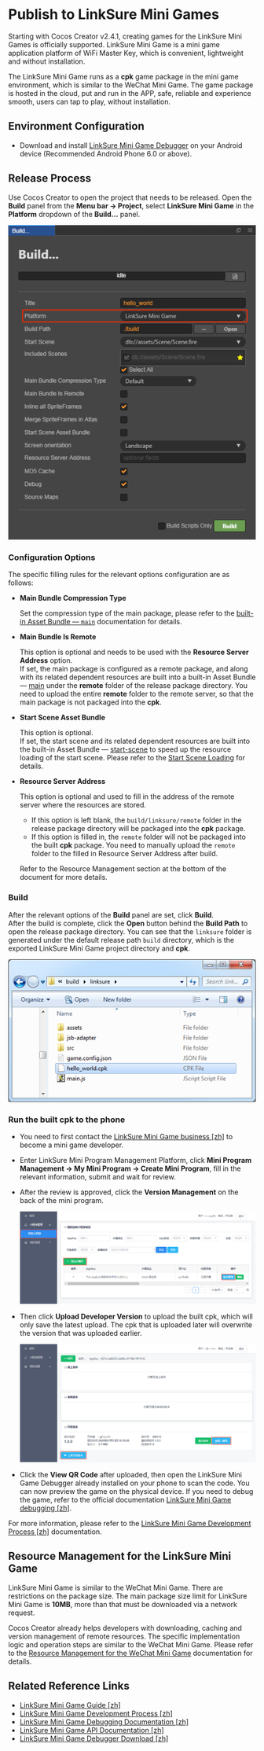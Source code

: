 # Publish to LinkSure Mini Games

Starting with Cocos Creator v2.4.1, creating games for the LinkSure Mini Games is officially supported. LinkSure Mini Game is a mini game application platform of WiFi Master Key, which is convenient, lightweight and without installation.

The LinkSure Mini Game runs as a **cpk** game package in the mini game environment, which is similar to the WeChat Mini Game. The game package is hosted in the cloud, put and run in the APP, safe, reliable and experience smooth, users can tap to play, without installation.

## Environment Configuration

- Download and install [LinkSure Mini Game Debugger](https://www.wjminiapp.com/docs/minigame/guide/download_apk.html) on your Android device (Recommended Android Phone 6.0 or above).

## Release Process

Use Cocos Creator to open the project that needs to be released. Open the **Build** panel from the **Menu bar -> Project**, select **LinkSure Mini Game** in the **Platform** dropdown of the **Build...** panel.

  ![](publish-linksure/build.png)

### Configuration Options

The specific filling rules for the relevant options configuration are as follows:

- **Main Bundle Compression Type**

  Set the compression type of the main package, please refer to the [built-in Asset Bundle — `main`](../asset-manager/bundle.md#the-built-in-asset-bundle) documentation for details.

- **Main Bundle Is Remote**

  This option is optional and needs to be used with the **Resource Server Address** option.<br>
  If set, the main package is configured as a remote package, and along with its related dependent resources are built into a built-in Asset Bundle — [main](../asset-manager/bundle.md#the-built-in-asset-bundle) under the **remote** folder of the release package directory. You need to upload the entire **remote** folder to the remote server, so that the main package is not packaged into the **cpk**.

- **Start Scene Asset Bundle**

  This option is optional.<br>
  If set, the start scene and its related dependent resources are built into the built-in Asset Bundle — [start-scene](../asset-manager/bundle.md#the-built-in-asset-bundle) to speed up the resource loading of the start scene. Please refer to the [Start Scene Loading](publish-wechatgame.md#speed-up-the-loading-of-the-start-scene) for details.

- **Resource Server Address**

  This option is optional and used to fill in the address of the remote server where the resources are stored.

  - If this option is left blank, the `build/linksure/remote` folder in the release package directory will be packaged into the **cpk** package.
  - If this option is filled in, the `remote` folder will not be packaged into the built **cpk** package. You need to manually upload the `remote` folder to the filled in Resource Server Address after build.

  Refer to the Resource Management section at the bottom of the document for more details.

### Build

After the relevant options of the **Build** panel are set, click **Build**.<br>
After the build is complete, click the **Open** button behind the **Build Path** to open the release package directory. You can see that the `linksure` folder is generated under the default release path `build` directory, which is the exported LinkSure Mini Game project directory and **cpk**.

![](publish-linksure/package.png)

### Run the built cpk to the phone

- You need to first contact the [LinkSure Mini Game business [zh]](https://www.wjminiapp.com/docs/minigame/guide/flow.html) to become a mini game developer.

- Enter LinkSure Mini Program Management Platform, click **Mini Program Management -> My Mini Program -> Create Mini Program**, fill in the relevant information, submit and wait for review.

- After the review is approved, click the **Version Management** on the back of the mini program.

  ![](publish-linksure/add-minigame.png)

- Then click **Upload Developer Version** to upload the built cpk, which will only save the latest upload. The cpk that is uploaded later will overwrite the version that was uploaded earlier.

  ![](publish-linksure/upload.png)

- Click the **View QR Code** after uploaded, then open the LinkSure Mini Game Debugger already installed on your phone to scan the code. You can now preview the game on the physical device. If you need to debug the game, refer to the official documentation [LinkSure Mini Game debugging [zh]](https://www.wjminiapp.com/docs/minigame/guide/debug.html).

For more information, please refer to the [LinkSure Mini Game Development Process [zh]](https://www.wjminiapp.com/docs/minigame/guide/flow.html) documentation.

## Resource Management for the LinkSure Mini Game

LinkSure Mini Game is similar to the WeChat Mini Game. There are restrictions on the package size. The main package size limit for LinkSure Mini Game is **10MB**, more than that must be downloaded via a network request.

Cocos Creator already helps developers with downloading, caching and version management of remote resources. The specific implementation logic and operation steps are similar to the WeChat Mini Game. Please refer to the [Resource Management for the WeChat Mini Game](./publish-wechatgame.md#resource-management-for-the-wechat-mini-games) documentation for details.

## Related Reference Links

- [LinkSure Mini Game Guide [zh]](https://www.wjminiapp.com/docs/minigame/guide/)
- [LinkSure Mini Game Development Process [zh]](https://www.wjminiapp.com/docs/minigame/guide/flow.html)
- [LinkSure Mini Game Debugging Documentation [zh]](https://www.wjminiapp.com/docs/minigame/guide/debug.html)
- [LinkSure Mini Game API Documentation [zh]](https://www.wjminiapp.com/docs/minigame/api/)
- [LinkSure Mini Game Debugger Download [zh]](https://www.wjminiapp.com/docs/minigame/guide/download_apk.html)
